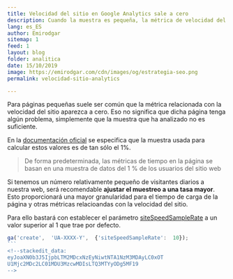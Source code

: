 ```yaml
---
title: Velocidad del sitio en Google Analytics sale a cero
description: Cuando la muestra es pequeña, la métrica de velocidad del sitio puede no aparecer. Aprende a solucionarlo.
lang: es_ES
author: Emirodgar
sitemap: 1
feed: 1
layout: blog
folder: analitica
date: 15/10/2019
image: https://emirodgar.com/cdn/images/og/estrategia-seo.png
permalink: velocidad-sitio-analytics

---
```


Para páginas pequeñas suele ser común que la métrica relacionada con la velocidad del sitio aparezca a cero. Eso no significa que dicha página tenga algún problema, simplemente que la muestra que ha analizado no es suficiente.

En la [documentación oficial](https://support.google.com/analytics/answer/1205784?topic=1120718&hl=es) se especifica que la muestra usada para calcular estos valores es de tan sólo el 1%.

> De forma predeterminada, las métricas de tiempo en la página se basan en una muestra de datos del 1 % de los usuarios del sitio web

Si tenemos un número relativamente pequeño de visitantes diarios a nuestra web, será recomendable **ajustar el muestreo a una tasa mayor**. Esto proporcionará una mayor granularidad para el tiempo de carga de la página y otras métricas relacioandas con la velocidad del sitio.

Para ello bastará con establecer el parámetro [siteSpeedSampleRate](https://developers.google.com/analytics/devguides/collection/analyticsjs/field-reference#siteSpeedSampleRate) a un valor superior al 1 que trae por defecto.

````js
ga('create',  'UA-XXXX-Y',  {'siteSpeedSampleRate':  10});
```
<!--stackedit_data:
eyJoaXN0b3J5IjpbLTM2MDcxNzEyNiwtNTA1NzM3MDAyLC0xOT
U1Mjc2MDc2LC01MDU3MzcwMDIsLTQ3MTYyODg5MF19
-->